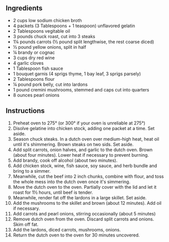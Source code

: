 ---
---

## Ingredients

 - 2 cups low sodium chicken broth
 - 4 packets (3 Tablespoons + 1 teaspoon) unflavored gelatin
 - 2 Tablespoons vegitable oil
 - 3 pounds chuck roast, cut into 3 steaks
 - 1&frac14; pounds carrots (&frac12; pound split lengthwise, the rest coarse diced)
 - &frac12; pound yellow onions, split in half
 - &frac14; brandy or cognac
 - 3 cups dry red wine
 - 4 garlic cloves
 - 1 Tablespoon fish sauce
 - 1 bouquet garnis (4 sprigs thyme, 1 bay leaf, 3 sprigs parsely)
 - 2 Tablespoons flour
 - &frac14; pound pork belly, cut into lardons
 - 1 pound cremini mushrooms, stemmed and caps cut into quarters
 - 8 ounces pearl onions

## Instructions

1. Preheat oven to 275&deg; (or 300&deg; if your oven is unreliable at 275&deg;)
2. Disolve gelatine into chicken stock, adding one packet at a time. Set aside.
3. Season chuck steaks. In a dutch oven over medium-high heat, heat oil until it's shimmering. Brown steaks on two sids. Set aside.
4. Add split carrots, onion halves, and garlic to the dutch oven. Brown (about four minutes). Lower heat if necessary to prevent burning.
5. Add brandy, cook off alcohol (about two minutes).
6. Add chicken stock, wine, fish sauce, soy sauce, and herb bundle and bring to a simmer.
7. Meanwhile, cut the beef into 2 inch chunks, combine with flour, and toss the whole mess into the dutch oven once it's simmering.
8. Move the dutch oven to the oven. Partially cover with the lid and let it roast for 1&frac12; hours, until beef is tender.
9. Meanwhile, render fat off the lardons in a large skillet. Set aside.
10. Add the mushrooms to the skillet and brown (about 12 minutes). Add oil if necessary.
11. Add carrots and pearl onions, stirring occasionally (about 5 minutes)
12. Remove dutch oven from the oven. Discard split carrots and onions. Skim off fat.
13. Add the lardons, diced carrots, mushrooms, onions.
14. Return the dutch oven to the oven for 30 minutes uncovered.